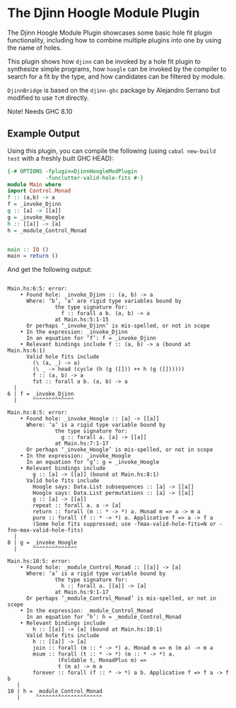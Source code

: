 The Djinn Hoogle Module Plugin
=================

The Djinn Hoogle Module Plugin showcases some basic hole fit plugin functionality,
including how to combine multiple plugins into one by using the name of holes.

This plugin shows how `djinn` can be invoked by a hole fit plugin to synthesize simple programs, how
`hoogle` can be invoked by the compiler to search for a fit by the type, and how candidates can be
filtered by module.

`DjinnBridge` is based on the `djinn-ghc` package by Alejandro Serrano but modified to use `TcM` directly.

Note! Needs GHC 8.10

Example Output
-----------------

Using this plugin, you can compile the following (using `cabal new-build test` with a freshly built GHC HEAD):

```haskell
{-# OPTIONS -fplugin=DjinnHoogleModPlugin
            -funclutter-valid-hole-fits #-}
module Main where
import Control.Monad
f :: (a,b) -> a
f = _invoke_Djinn
g :: [a] -> [[a]]
g = _invoke_Hoogle
h :: [[a]] -> [a]
h = _module_Control_Monad


main :: IO ()
main = return ()
```


And get the following output:

```

Main.hs:6:5: error:
    • Found hole: _invoke_Djinn :: (a, b) -> a
      Where: ‘b’, ‘a’ are rigid type variables bound by
               the type signature for:
                 f :: forall a b. (a, b) -> a
               at Main.hs:5:1-15
      Or perhaps ‘_invoke_Djinn’ is mis-spelled, or not in scope
    • In the expression: _invoke_Djinn
      In an equation for ‘f’: f = _invoke_Djinn
    • Relevant bindings include f :: (a, b) -> a (bound at Main.hs:6:1)
      Valid hole fits include
        (\ (a, _) -> a)
        (\ _ -> head (cycle (h (g ([])) ++ h (g ([])))))
        f :: (a, b) -> a
        fst :: forall a b. (a, b) -> a
  |
6 | f = _invoke_Djinn
  |     ^^^^^^^^^^^^^

Main.hs:8:5: error:
    • Found hole: _invoke_Hoogle :: [a] -> [[a]]
      Where: ‘a’ is a rigid type variable bound by
               the type signature for:
                 g :: forall a. [a] -> [[a]]
               at Main.hs:7:1-17
      Or perhaps ‘_invoke_Hoogle’ is mis-spelled, or not in scope
    • In the expression: _invoke_Hoogle
      In an equation for ‘g’: g = _invoke_Hoogle
    • Relevant bindings include
        g :: [a] -> [[a]] (bound at Main.hs:8:1)
      Valid hole fits include
        Hoogle says: Data.List subsequences :: [a] -> [[a]]
        Hoogle says: Data.List permutations :: [a] -> [[a]]
        g :: [a] -> [[a]]
        repeat :: forall a. a -> [a]
        return :: forall (m :: * -> *) a. Monad m => a -> m a
        pure :: forall (f :: * -> *) a. Applicative f => a -> f a
        (Some hole fits suppressed; use -fmax-valid-hole-fits=N or -fno-max-valid-hole-fits)
  |
8 | g = _invoke_Hoogle
  |     ^^^^^^^^^^^^^^

Main.hs:10:5: error:
    • Found hole: _module_Control_Monad :: [[a]] -> [a]
      Where: ‘a’ is a rigid type variable bound by
               the type signature for:
                 h :: forall a. [[a]] -> [a]
               at Main.hs:9:1-17
      Or perhaps ‘_module_Control_Monad’ is mis-spelled, or not in scope
    • In the expression: _module_Control_Monad
      In an equation for ‘h’: h = _module_Control_Monad
    • Relevant bindings include
        h :: [[a]] -> [a] (bound at Main.hs:10:1)
      Valid hole fits include
        h :: [[a]] -> [a]
        join :: forall (m :: * -> *) a. Monad m => m (m a) -> m a
        msum :: forall (t :: * -> *) (m :: * -> *) a.
                (Foldable t, MonadPlus m) =>
                t (m a) -> m a
        forever :: forall (f :: * -> *) a b. Applicative f => f a -> f b
   |
10 | h = _module_Control_Monad
   |     ^^^^^^^^^^^^^^^^^^^^^
```
